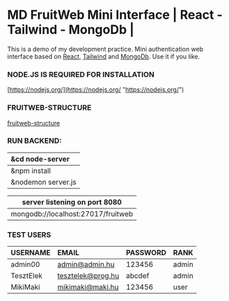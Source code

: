 # MD FruitWeb Mini Interface | React - Tailwind - MongoDb |

This is a demo of my development practice. Mini authentication web interface based on [React](https://legacy.reactjs.org/), [Tailwind](https://tailwindcss.com/) and [MongoDb](https://www.mongodb.com/). Use it if you like.

### NODE.JS IS REQUIRED FOR INSTALLATION

[https://nodejs.org/](https://nodejs.org/ "https://nodejs.org/")

### FRUITWEB-STRUCTURE

[fruitweb-structure](https://github.com/MikiDani/fruitweb/blob/master/pdf/fruitweb.pdf)

### RUN BACKEND:

|&cd node-server       |
|:---------------------|
|&npm install          |
|&nodemon server.js    |

|server listening on port 8080     |
|----------------------------------|
|mongodb://localhost:27017/fruitweb|

### TEST USERS

| USERNAME      | EMAIL             | PASSWORD      | RANK    |
| :-------------| :-----------------| :-------------| :-------|
| admin00       | admin@admin.hu    | 123456        | admin   |
| TesztElek     | tesztelek@prog.hu | abcdef        | admin   |
| MikiMaki      | mikimaki@maki.hu  | 123456        | user    |

